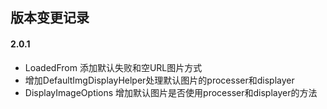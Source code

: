 ## 版本变更记录


#### 2.0.1

- LoadedFrom 添加默认失败和空URL图片方式
- 增加DefaultImgDisplayHelper处理默认图片的processer和displayer
- DisplayImageOptions 增加默认图片是否使用processer和displayer的方法
